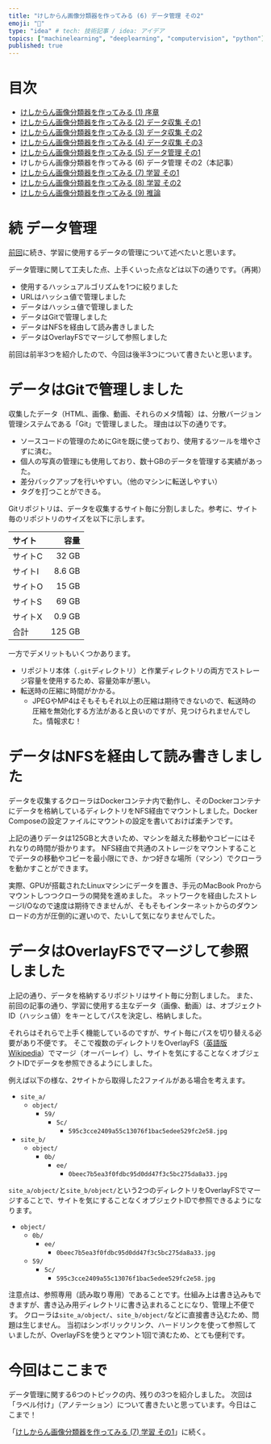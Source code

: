 ```yaml
---
title: "けしからん画像分類器を作ってみる (6) データ管理 その2"
emoji: "👙"
type: "idea" # tech: 技術記事 / idea: アイデア
topics: ["machinelearning", "deeplearning", "computervision", "python"]
published: true
---
```


# 目次

* [けしからん画像分類器を作ってみる (1) 序章](202102-pornography-classifier-1)
* [けしからん画像分類器を作ってみる (2) データ収集 その1](202102-pornography-classifier-2)
* [けしからん画像分類器を作ってみる (3) データ収集 その2](202102-pornography-classifier-3)
* [けしからん画像分類器を作ってみる (4) データ収集 その3](202103-pornography-classifier-4)
* [けしからん画像分類器を作ってみる (5) データ管理 その1](202103-pornography-classifier-5)
* けしからん画像分類器を作ってみる (6) データ管理 その2（本記事）
* [けしからん画像分類器を作ってみる (7) 学習 その1](202104-pornography-classifier-7)
* [けしからん画像分類器を作ってみる (8) 学習 その2](202104-pornography-classifier-8)
* [けしからん画像分類器を作ってみる (9) 推論](202104-pornography-classifier-9)

# 続 データ管理

[前回](202103-pornography-classifier-5)に続き、学習に使用するデータの管理について述べたいと思います。

データ管理に関して工夫した点、上手くいった点などは以下の通りです。（再掲）

* 使用するハッシュアルゴリズムを1つに絞りました
* URLはハッシュ値で管理しました
* データはハッシュ値で管理しました
* データはGitで管理しました
* データはNFSを経由して読み書きしました
* データはOverlayFSでマージして参照しました

前回は前半3つを紹介したので、今回は後半3つについて書きたいと思います。

# データはGitで管理しました

収集したデータ（HTML、画像、動画、それらのメタ情報）は、分散バージョン管理システムである「Git」で管理しました。
理由は以下の通りです。

* ソースコードの管理のためにGitを既に使っており、使用するツールを増やさずに済む。
* 個人の写真の管理にも使用しており、数十GBのデータを管理する実績があった。
* 差分バックアップを行いやすい。（他のマシンに転送しやすい）
* タグを打つことができる。

Gitリポジトリは、データを収集するサイト毎に分割しました。参考に、サイト毎のリポジトリのサイズを以下に示します。

|サイト|容量|
|:---|---:|
| サイトC | 32 GB |
| サイトI | 8.6 GB |
| サイトO | 15 GB |
| サイトS | 69 GB |
| サイトX | 0.9 GB |
| 合計 | 125 GB |

一方でデメリットもいくつかあります。

* リポジトリ本体（`.git`ディレクトリ）と作業ディレクトリの両方でストレージ容量を使用するため、容量効率が悪い。
* 転送時の圧縮に時間がかかる。
    * JPEGやMP4はそもそもそれ以上の圧縮は期待できないので、転送時の圧縮を無効化する方法があると良いのですが、見つけられませんでした。情報求む！

# データはNFSを経由して読み書きしました

データを収集するクローラはDockerコンテナ内で動作し、そのDockerコンテナにデータを格納しているディレクトリをNFS経由でマウントしました。Docker Composeの設定ファイルにマウントの設定を書いておけば楽チンです。

上記の通りデータは125GBと大きいため、マシンを越えた移動やコピーにはそれなりの時間が掛かります。
NFS経由で共通のストレージをマウントすることでデータの移動やコピーを最小限にでき、かつ好きな場所（マシン）でクローラを動かすことができます。

実際、GPUが搭載されたLinuxマシンにデータを置き、手元のMacBook Proからマウントしつつクローラの開発を進めました。
ネットワークを経由したストレージI/Oなので速度は期待できませんが、そもそもインターネットからのダウンロードの方が圧倒的に遅いので、たいして気になりませんでした。

# データはOverlayFSでマージして参照しました

上記の通り、データを格納するリポジトリはサイト毎に分割しました。
また、前回の記事の通り、学習に使用する主なデータ（画像、動画）は、オブジェクトID（ハッシュ値）をキーとしてパスを決定し、格納しました。

それらはそれらで上手く機能しているのですが、サイト毎にパスを切り替える必要があり不便です。
そこで複数のディレクトリをOverlayFS（[英語版Wikipedia](https://en.wikipedia.org/wiki/OverlayFS)）でマージ（オーバーレイ）し、サイトを気にすることなくオブジェクトIDでデータを参照できるようにしました。

例えば以下の様な、2サイトから取得した2ファイルがある場合を考えます。

* `site_a/`
    * `object/`
        * `59/`
            * `5c/`
                * `595c3cce2409a55c13076f1bac5edee529fc2e58.jpg`
* `site_b/`
    * `object/`
        * `0b/`
            * `ee/`
                * `0beec7b5ea3f0fdbc95d0dd47f3c5bc275da8a33.jpg`

`site_a/object/`と`site_b/object/`という2つのディレクトリをOverlayFSでマージすることで、サイトを気にすることなくオブジェクトIDで参照できるようになります。

* `object/`
    * `0b/`
        * `ee/`
            * `0beec7b5ea3f0fdbc95d0dd47f3c5bc275da8a33.jpg`
    * `59/`
        * `5c/`
            * `595c3cce2409a55c13076f1bac5edee529fc2e58.jpg`

注意点は、参照専用（読み取り専用）であることです。仕組み上は書き込みもできますが、書き込み用ディレクトリに書き込まれることになり、管理上不便です。
クローラは`site_a/object/`、`site_b/object/`などに直接書き込むため、問題は生じません。
当初はシンボリックリンク、ハードリンクを使って参照していましたが、OverlayFSを使うとマウント1回で済むため、とても便利です。

# 今回はここまで

データ管理に関する6つのトピックの内、残りの3つを紹介しました。
次回は「ラベル付け」（アノテーション）について書きたいと思っています。今日はここまで！

「[けしからん画像分類器を作ってみる (7) 学習 その1](202104-pornography-classifier-7)」に続く。
